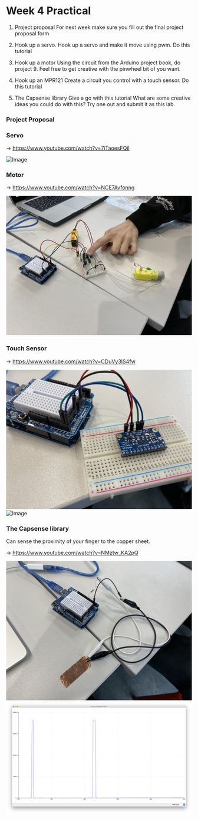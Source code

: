 # Week 4 Practical

1. Project proposal
For next week make sure you fill out the final project proposal form

2. Hook up a servo.
Hook up a servo and make it move using pwm. Do this tutorial

3. Hook up a motor
Using the circuit from the Arduino project book, do project 9. Feel free to get creative with the pinwheel bit of you want.

4. Hook up an MPR121
Create a circuit you control with a touch sensor.
Do this tutorial

5. The Capsense library
Give a go with this tutorial What are some creative ideas you could do with this? Try one out and submit it as this lab.

### Project Proposal

### Servo

→ https://www.youtube.com/watch?v=7iTaoesFQiI

![Image](servo.jpeg)

### Motor

→ https://www.youtube.com/watch?v=NCE7Avfonng

![Image](motor.jpeg)

### Touch Sensor

→ https://www.youtube.com/watch?v=CDuVy3IS4fw

![Image](touch-sensor-1.jpeg)
![Image](touch-sensor-2.jpeg)

### The Capsense library

Can sense the proximity of your finger to the copper sheet.

→ https://www.youtube.com/watch?v=NMztw_KA2pQ

![Image](capsense.jpeg)
![Image](capsense-screenshot.png)
